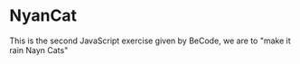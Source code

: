 # NyanCat
This is the second JavaScript exercise given by BeCode, we are to "make it rain Nayn Cats"
